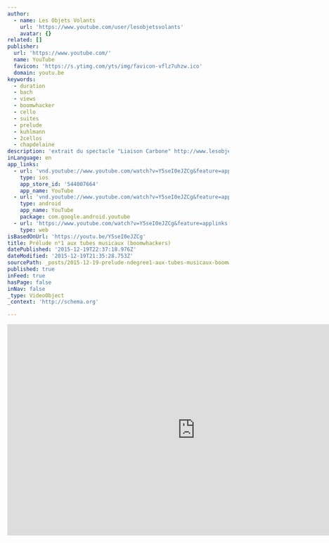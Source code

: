 ```yaml
---
author:
  - name: Les Objets Volants
    url: 'https://www.youtube.com/user/lesobjetsvolants'
    avatar: {}
related: []
publisher:
  url: 'https://www.youtube.com/'
  name: YouTube
  favicon: 'https://s.ytimg.com/yts/img/favicon-vflz7uhzw.ico'
  domain: youtu.be
keywords:
  - duration
  - bach
  - views
  - boomwhacker
  - cello
  - suites
  - prelude
  - kuhlmann
  - 2cellos
  - chapdelaine
description: 'extrait du spectacle "Liaison Carbone" http://www.lesobjetsvolants.com avec Jonathan Lardillier, Olli Vuorinen, Thomas Aknine, Malte Peter, Jonas Beauvais transcription et mise en scène: Denis Paumier'
inLanguage: en
app_links:
  - url: 'vnd.youtube://www.youtube.com/watch?v=Y5seI0eJZCg&feature=applinks'
    type: ios
    app_store_id: '544007664'
    app_name: YouTube
  - url: 'vnd.youtube://www.youtube.com/watch?v=Y5seI0eJZCg&feature=applinks'
    type: android
    app_name: YouTube
    package: com.google.android.youtube
  - url: 'https://www.youtube.com/watch?v=Y5seI0eJZCg&feature=applinks'
    type: web
isBasedOnUrl: 'https://youtu.be/Y5seI0eJZCg'
title: Prélude n°1 aux tubes musicaux (boomwhackers)
datePublished: '2015-12-19T22:37:18.976Z'
dateModified: '2015-12-19T21:35:28.753Z'
sourcePath: _posts/2015-12-19-prelude-ndegree1-aux-tubes-musicaux-boomwhackers.md
published: true
inFeed: true
hasPage: false
inNav: false
_type: VideoObject
_context: 'http://schema.org'

---
```

<iframe src="https://cdn.embedly.com/widgets/media.html?src=https%3A%2F%2Fwww.youtube.com%2Fembed%2FY5seI0eJZCg%3Ffeature%3Doembed&amp;url=https%3A%2F%2Fwww.youtube.com%2Fwatch%3Fv%3DY5seI0eJZCg%26feature%3Dyoutu.be&amp;image=https%3A%2F%2Fi.ytimg.com%2Fvi%2FY5seI0eJZCg%2Fhqdefault.jpg&amp;key=b7d04c9b404c499eba89ee7072e1c4f7&amp;type=text%2Fhtml&amp;schema=youtube" width="854" height="480" scrolling="no" frameborder="0" allowfullscreen="allowfullscreen" style=""></iframe>